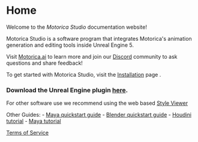 # Home

Welcome to the *Motorica Studio* documentation website!

Motorica Studio is a software program that integrates Motorica's animation generation and editing tools inside Unreal Engine 5.

Visit [Motorica.ai](https://www.motorica.ai/) to learn more and join our [Discord](https://discord.com/invite/KWRqNzcjYA) community to ask questions and share feedback!

To get started with Motorica Studio, visit the [Installation](get-started/index.md) page .


### Download the Unreal Engine plugin [here](/downloads.md).

For other software use we recommend using the web based [Style Viewer](https://mogen.motorica.ai/)

Other Guides:
    - [Maya quickstart guide](https://www.motorica.ai/s/Quickstart_guide_maya.pdf)
    - [Blender quickstart guide](https://www.motorica.ai/s/Quickstart_guide_blender.pdf)
    - [Houdini tutorial](https://youtu.be/m5ZcMsATAfg)
    - [Maya tutorial](https://vimeo.com/831841460)


[Terms of Service](https://www.motorica.ai/terms-of-service)
